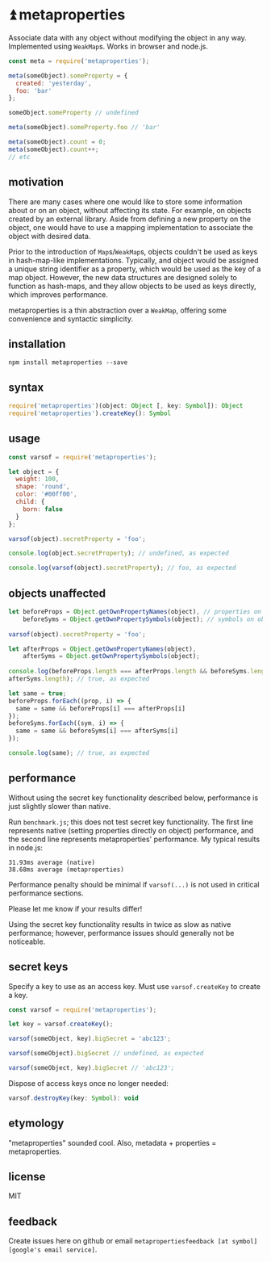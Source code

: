 # ⏫ metaproperties
Associate data with any object without modifying the object in any way. Implemented using `WeakMap`s. Works in browser and node.js.
```javascript
const meta = require('metaproperties');

meta(someObject).someProperty = {
  created: 'yesterday',
  foo: 'bar'
};

someObject.someProperty // undefined

meta(someObject).someProperty.foo // 'bar'

meta(someObject).count = 0;
meta(someObject).count++;
// etc
```

## motivation

There are many cases where one would like to store some information about or on an object, without affecting its state. For example, on objects created by an external library. Aside from defining a new property on the object, one would have to use a mapping implementation to associate the object with desired data.

Prior to the introduction of `Map`s/`WeakMap`s, objects couldn't be used as keys in hash-map-like implementations. Typically, and object would be assigned a unique string identifier as a property, which would be used as the key of a map object. However, the new data structures are designed solely to function as hash-maps, and they allow objects to be used as keys directly, which improves performance.

metaproperties is a thin abstraction over a `WeakMap`, offering some convenience and syntactic simplicity.

## installation
```console
npm install metaproperties --save
```

## syntax
```javascript
require('metaproperties')(object: Object [, key: Symbol]): Object
require('metaproperties').createKey(): Symbol
```

## usage
```javascript
const varsof = require('metaproperties');

let object = {
  weight: 100,
  shape: 'round',
  color: '#00ff00',
  child: {
    born: false
  }
};

varsof(object).secretProperty = 'foo';

console.log(object.secretProperty); // undefined, as expected

console.log(varsof(object).secretProperty); // foo, as expected
```

## objects unaffected
```javascript
let beforeProps = Object.getOwnPropertyNames(object), // properties on object
    beforeSyms = Object.getOwnPropertySymbols(object); // symbols on object
    
varsof(object).secretProperty = 'foo';

let afterProps = Object.getOwnPropertyNames(object),
    afterSyms = Object.getOwnPropertySymbols(object);
    
console.log(beforeProps.length === afterProps.length && beforeSyms.length ===
afterSyms.length); // true, as expected

let same = true;
beforeProps.forEach((prop, i) => {
  same = same && beforeProps[i] === afterProps[i]
});
beforeSyms.forEach((sym, i) => {
  same = same && beforeSyms[i] === afterSyms[i]
});

console.log(same); // true, as expected
```

## performance
Without using the secret key functionality described below, performance is just slightly slower than native.

Run `benchmark.js`; this does not test secret key functionality. The first line represents native (setting properties directly on object) performance, and the second line represents metaproperties' performance. My typical results in node.js:
```console
31.93ms average (native)
38.68ms average (metaproperties)
```

Performance penalty should be minimal if `varsof(...)` is not used in critical
performance sections. 

Please let me know if your results differ!

Using the secret key functionality results in twice as slow as native performance; however, performance issues should generally not be noticeable.

## secret keys
Specify a key to use as an access key. Must use `varsof.createKey` to create a
key.
```javascript
const varsof = require('metaproperties');

let key = varsof.createKey();

varsof(someObject, key).bigSecret = 'abc123';

varsof(someObject).bigSecret // undefined, as expected

varsof(someObject, key).bigSecret // 'abc123';
```

Dispose of access keys once no longer needed:
```javascript
varsof.destroyKey(key: Symbol): void
```

## etymology
"metaproperties" sounded cool. Also, metadata + properties = metaproperties.

## license
MIT

## feedback
Create issues here on github or email `metapropertiesfeedback [at symbol] [google's email service]`.

